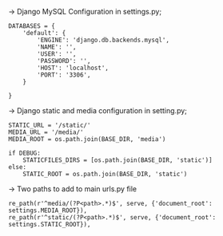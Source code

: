 -> Django MySQL Configuration in settings.py;

```
DATABASES = {
    'default': {
        'ENGINE': 'django.db.backends.mysql',
        'NAME': '',
        'USER': '',
        'PASSWORD': '',
        'HOST': 'localhost',
        'PORT': '3306',
    }

}

````

-> Django static and media configuration in setting.py;

```
STATIC_URL = '/static/'
MEDIA_URL = '/media/'
MEDIA_ROOT = os.path.join(BASE_DIR, 'media')

if DEBUG:
    STATICFILES_DIRS = [os.path.join(BASE_DIR, 'static')]
else:
    STATIC_ROOT = os.path.join(BASE_DIR, 'static')

```

-> Two paths to add to main urls.py file

```
re_path(r'^media/(?P<path>.*)$', serve, {'document_root': settings.MEDIA_ROOT}),
re_path(r'^static/(?P<path>.*)$', serve, {'document_root': settings.STATIC_ROOT}),
```
